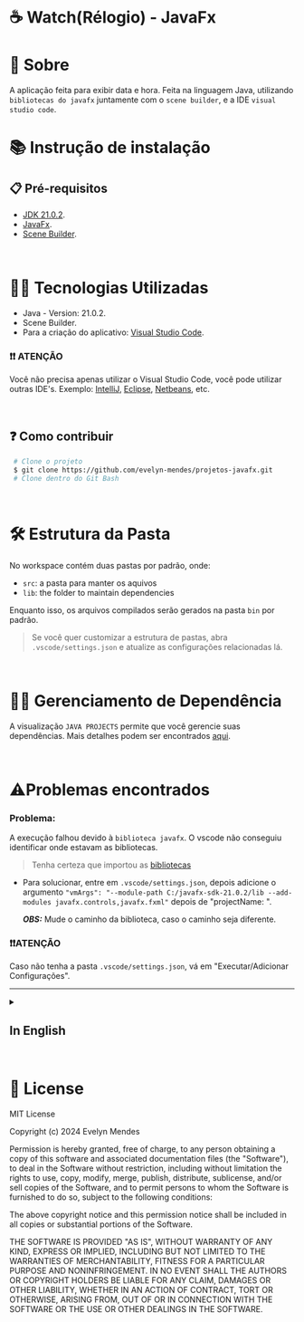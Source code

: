 # ☕ Watch(Rélogio) - JavaFx

# 📖 Sobre
A aplicação feita para exibir data e hora. Feita na linguagem Java, utilizando `bibliotecas do javafx` juntamente com o `scene builder`, e a IDE `visual studio code`.
<br>
# 📚 Instrução de instalação

## 📋 Pré-requisitos

- [JDK 21.0.2](https://www.oracle.com/java/technologies/javase/jdk21-archive-downloads.html).
- [JavaFx](https://gluonhq.com/products/javafx/).
- [Scene Builder](https://gluonhq.com/products/scene-builder/).
<br>

# 👩‍💻 Tecnologias Utilizadas

- Java - Version: 21.0.2.
- Scene Builder.
- Para a criação do aplicativo: [Visual Studio Code](https://code.visualstudio.com/).

### ❗❗ ATENÇÃO
Você não precisa apenas utilizar o Visual Studio Code, você pode utilizar outras IDE's. Exemplo: [IntelliJ](https://lp.jetbrains.com/intellij-idea-features-promo/?source=google&medium=cpc&campaign=AMER_en_BR_IDEA_Branded&term=intellij&content=693349187724&gad_source=1&gclid=Cj0KCQjw-ai0BhDPARIsAB6hmP673F8TA-JX7HkziM3Bx9X35teYxXtzL45KqeaU1BCZYotVjb4yVGYaAr8sEALw_wcB), [Eclipse](https://www.eclipse.org/downloads/), [Netbeans](https://netbeans.apache.org/front/main/download/nb22/), etc.

<br>

## ❓ Como contribuir

```bash 
 # Clone o projeto 
 $ git clone https://github.com/evelyn-mendes/projetos-javafx.git
 # Clone dentro do Git Bash 
```
<br>

# 🛠 Estrutura da Pasta

No workspace contém duas pastas por padrão, onde:

- `src`: a pasta para manter os aquivos
- `lib`: the folder to maintain dependencies

Enquanto isso, os arquivos compilados serão gerados na pasta `bin` por padrão.

> Se você quer customizar a estrutura de pastas, abra `.vscode/settings.json` e atualize as configurações relacionadas lá.

<br>

# 🐱‍👓 Gerenciamento de Dependência

A visualização `JAVA PROJECTS` permite que você gerencie suas dependências. Mais detalhes podem ser encontrados [aqui](https://github.com/microsoft/vscode-java-dependency#manage-dependencies).

<br>

# ⚠️Problemas encontrados

### Problema:
A execução falhou devido à `biblioteca javafx`. O vscode não conseguiu identificar onde estavam as bibliotecas.
> Tenha certeza que importou as [bibliotecas](https://github.com/microsoft/vscode-java-dependency#manage-dependencies)
- Para solucionar, entre em `.vscode/settings.json`, depois adicione o argumento `"vmArgs": "--module-path C:/javafx-sdk-21.0.2/lib --add-modules javafx.controls,javafx.fxml"` depois de "projectName: ".

  ***OBS:*** Mude o caminho da biblioteca, caso o caminho seja diferente.
### ❗❗ATENÇÃO

Caso não tenha a pasta `.vscode/settings.json`, vá em "Executar/Adicionar Configurações".
<hr>








<details>
<summary> <h2> In English </h2> </summary> 

# 📖 About
This application displays date and time. Made in the Java language, using `javafx library` together with the `scene builder`, and the IDE `visual studio code`.

# 📚Installation Instruction 

## 📋 Prerequisites

- [JDK 21.0.2](https://www.oracle.com/java/technologies/javase/jdk21-archive-downloads.html).
- [JavaFx](https://gluonhq.com/products/javafx/).
- [Scene Builder](https://gluonhq.com/products/scene-builder/).
- 
<br>

# 👨‍💻 Technologies Used
- Java - Version: 21.0.2.
- Scene Builder.
- For the criation of application: [Visual Studio Code](https://code.visualstudio.com/).

### ❗❗ ATTENTION
You don't just have to use Visual Studio Code, you can use others IDE's. Example: [IntelliJ](https://lp.jetbrains.com/intellij-idea-features-promo/?source=google&medium=cpc&campaign=AMER_en_BR_IDEA_Branded&term=intellij&content=693349187724&gad_source=1&gclid=Cj0KCQjw-ai0BhDPARIsAB6hmP673F8TA-JX7HkziM3Bx9X35teYxXtzL45KqeaU1BCZYotVjb4yVGYaAr8sEALw_wcB), [Eclipse](https://www.eclipse.org/downloads/), [Netbeans](https://netbeans.apache.org/front/main/download/nb22/), etc.

<br>

# ❓ How Contribute

```bash 
 # Clone the project 
 $ git clone https://github.com/evelyn-mendes/projetos-javafx.git
 # Clone inside in Git Bash 
```

<br>

# 🛠 Folder Structure

The workspace contains two folders by default, where:

- `src`: the folder to maintain sources.
- `lib`: the folder to maintain dependencies.

Meanwhile, the compiled output files will be generated in the `bin` folder by default.

> If you want to customize the folder structure, open `.vscode/settings.json` and update the related settings there.

<br>

# 🐱‍👓 Dependency Management

The `JAVA PROJECTS` view allows you to manage your dependencies. More details can be found [here](https://github.com/microsoft/vscode-java-dependency#manage-dependencies).

<br>

# ⚠️ Problems faced

### Problem:
Execution failed due to the `javafx library`. The vscode was unable to identify where the libraries were.
> Make sure to import the [libraries](https://github.com/microsoft/vscode-java-dependency#manage-dependencies)
- For resolution, enter in `.vscode/settings.json`, after addicione argument `"vmArgs": "--module-path C:/javafx-sdk-21.0.2/lib --add-modules javafx.controls,javafx.fxml"` after "projectName: ".

  ***OBS:*** Change the path of libraries, case the path is different.
### ❗❗ Attention

Case have not folder `.vscode/settings.json`, go to "Execution/Addition Configurations".
</details>

<br>

# 📝 License
MIT License

Copyright (c) 2024 Evelyn Mendes

Permission is hereby granted, free of charge, to any person obtaining a copy
of this software and associated documentation files (the "Software"), to deal
in the Software without restriction, including without limitation the rights
to use, copy, modify, merge, publish, distribute, sublicense, and/or sell
copies of the Software, and to permit persons to whom the Software is
furnished to do so, subject to the following conditions:

The above copyright notice and this permission notice shall be included in all
copies or substantial portions of the Software.

THE SOFTWARE IS PROVIDED "AS IS", WITHOUT WARRANTY OF ANY KIND, EXPRESS OR
IMPLIED, INCLUDING BUT NOT LIMITED TO THE WARRANTIES OF MERCHANTABILITY,
FITNESS FOR A PARTICULAR PURPOSE AND NONINFRINGEMENT. IN NO EVENT SHALL THE
AUTHORS OR COPYRIGHT HOLDERS BE LIABLE FOR ANY CLAIM, DAMAGES OR OTHER
LIABILITY, WHETHER IN AN ACTION OF CONTRACT, TORT OR OTHERWISE, ARISING FROM,
OUT OF OR IN CONNECTION WITH THE SOFTWARE OR THE USE OR OTHER DEALINGS IN THE
SOFTWARE.
